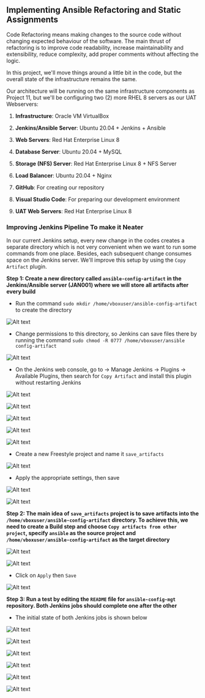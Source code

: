 
## Implementing Ansible Refactoring and Static Assignments

Code Refactoring means making changes to the source code without changing expected behaviour of the software. The main thrust of refactoring is to improve code readability, increase maintainability and extensibility, reduce complexity, add proper comments without affecting the logic. 

In this project, we'll move things around a little bit in the code, but the overall state of the infrastructure remains the same.

Our architecture will be running on the same infrastructure components as Project 11, but we'll be configuring two (2) more RHEL 8 servers as our UAT Webservers:

1. **Infrastructure**: Oracle VM VirtualBox

2. **Jenkins/Ansible Server**: Ubuntu 20.04 + Jenkins + Ansible

3. **Web Servers**: Red Hat Enterprise Linux 8

4. **Database Server**: Ubuntu 20.04 + MySQL

5. **Storage (NFS) Server**: Red Hat Enterprise Linux 8 + NFS Server

6. **Load Balancer**: Ubuntu 20.04 + Nginx

7. **GitHub**: For creating our repository

8. **Visual Studio Code**: For preparing our development environment

9. **UAT Web Servers**: Red Hat Enterprise Linux 8

### Improving Jenkins Pipeline To make it Neater

In our current Jenkins setup, every new change in the codes creates a separate directory which is not very convenient when we want to run some commands from one place. Besides, each subsequent change consumes space on the Jenkins server. We'll improve this setup by using the `Copy Artifact` plugin.

**Step 1: Create a new directory called `ansible-config-artifact` in the Jenkins/Ansible server (JAN001) where we will store all artifacts after every build**

- Run the command `sudo mkdir /home/vboxuser/ansible-config-artifact` to create the directory

![Alt text](Images/refac1.png)

- Change permissions to this directory, so Jenkins can save files there by running the command `sudo chmod -R 0777 /home/vboxuser/ansible config-artifact`

![Alt text](Images/refac2.png)

- On the Jenkins web console, go to -> Manage Jenkins -> Plugins -> Available Plugins, then search for `Copy Artifact` and install this plugin without restarting Jenkins

![Alt text](Images/refac3.png)

![Alt text](Images/refac4.png)

![Alt text](Images/refac5.png)

![Alt text](Images/refac6.png)

![Alt text](Images/refac7.png)

- Create a new Freestyle project and name it `save_artifacts`

![Alt text](Images/refac8.png)

- Apply the appropriate settings, then save

![Alt text](Images/refac9.png)

![Alt text](Images/refac10.png)

**Step 2: The main idea of `save_artifacts` project is to save artifacts into the `/home/vboxuser/ansible-config-artifact` directory. To achieve this, we need to create a Build step and choose `Copy artifacts from other project`, specify `ansible` as the source project and `/home/vboxuser/ansible-config-artifact` as the target directory**

![Alt text](Images/refac11.png)

![Alt text](Images/refac12.png)

- Click on `Apply` then `Save`

![Alt text](Images/refac13.png)

**Step 3: Run a test by editing the `README` file for `ansible-config-mgt` repository. Both Jenkins jobs should complete one after the other**

- The initial state of both Jenkins jobs is shown below

![Alt text](Images/refac14.png)

![Alt text](Images/refac15.png)

![Alt text](Images/refac16.png)

![Alt text](Images/refac17.png)

![Alt text](Images/refac18.png)

![Alt text](Images/refac19.png)



    

    

